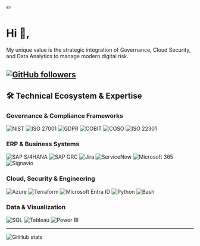 ✏️
# Hi 👋,
My unique value is the strategic integration of Governance, Cloud Security, and Data Analytics to manage modern digital risk.

[![GitHub followers](https://img.shields.io/github/followers/asi-im-bir?style=social)](https://github.com/asi-im-bir)
---

## 🛠️ Technical Ecosystem & Expertise

### Governance & Compliance Frameworks
<p align="left">
<img src="https://img.shields.io/badge/NIST-00438F?style=for-the-badge&logo=Nist&logoColor=white" alt="NIST" />
<img src="https://img.shields.io/badge/ISO 27001-A20000?style=for-the-badge&logo=googlescholar&logoColor=white" alt="ISO 27001" />
<img src="https://img.shields.io/badge/GDPR-4066E0?style=for-the-badge&logo=gdpr&logoColor=white" alt="GDPR" />
<img src="https://img.shields.io/badge/COBIT-003399?style=for-the-badge&logoColor=white" alt="COBIT" />
<img src="https://img.shields.io/badge/COSO-000000?style=for-the-badge&logoColor=white" alt="COSO" />
<img src="https://img.shields.io/badge/ISO 22301-38A169?style=for-the-badge&logo=googleforms&logoColor=white" alt="ISO 22301" />
</p>

### ERP & Business Systems
<p align="left">
<img src="https://img.shields.io/badge/SAP S/4HANA-0091DA?style=for-the-badge&logo=sap&logoColor=white" alt="SAP S/4HANA" />
<img src="https://img.shields.io/badge/SAP GRC-0091DA?style=for-the-badge&logo=sap&logoColor=white" alt="SAP GRC" />
<img src="https://img.shields.io/badge/Jira-0052CC?style=for-the-badge&logo=jira&logoColor=white" alt="Jira" />
<img src="https://img.shields.io/badge/ServiceNow-000000?style=for-the-badge&logo=servicenow&logoColor=white" alt="ServiceNow" />
<img src="https://img.shields.io/badge/Microsoft 365-0078D4?style=for-the-badge&logo=microsoft-office&logoColor=white" alt="Microsoft 365" />
<img src="https://img.shields.io/badge/Signavio-FF4500?style=for-the-badge&logoColor=white" alt="Signavio" />
</p>

### Cloud, Security & Engineering
<p align="left">
<img src="https://img.shields.io/badge/Microsoft Azure-0078D4?style=for-the-badge&logo=microsoftazure&logoColor=white" alt="Azure" />
<img src="https://img.shields.io/badge/Terraform-7B42BC?style=for-the-badge&logo=terraform&logoColor=white" alt="Terraform" />
<img src="https://img.shields.io/badge/Microsoft Entra ID-0078D4?style=for-the-badge&logo=microsoft&logoColor=white" alt="Microsoft Entra ID" />
<img src="https://img.shields.io/badge/Python-3776AB?style=for-the-badge&logo=python&logoColor=white" alt="Python" />
<img src="https://img.shields.io/badge/Bash-4EAA25?style=for-the-badge&logo=gnubash&logoColor=white" alt="Bash" />
</p>

### Data & Visualization
<p align="left">
<img src="https://img.shields.io/badge/SQL-4479A1?style=for-the-badge&logo=postgresql&logoColor=white" alt="SQL" />
<img src="https://img.shields.io/badge/Tableau-E97627?style=for-the-badge&logo=tableau&logoColor=white" alt="Tableau" />
<img src="https://img.shields.io/badge/Power BI-F2C811?style=for-the-badge&logo=powerbi&logoColor=black" alt="Power BI" />
</p>

----
![GitHub stats](https://github-readme-stats.vercel.app/api?username=asi-im-bir&show_icons=true)



